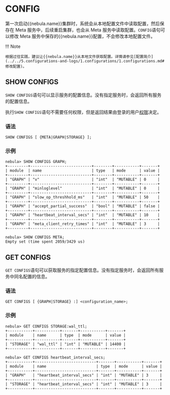 # CONFIG

第一次启动{{nebula.name}}集群时，系统会从本地配置文件中读取配置，然后保存在 Meta 服务中，后续重启集群，也会从 Meta 服务中读取配置。`CONFIG`语句可以修改 Meta 服务中保存的{{nebula.name}}配置，不会修改本地配置文件。

!!! Note

    根据过往实践，建议让{{nebula.name}}从本地文件获取配置。详情请参见[配置简介](../../5.configurations-and-logs/1.configurations/1.configurations.md#修改配置)。

## SHOW CONFIGS

`SHOW CONFIGS`语句可以显示服务的配置信息。没有指定服务时，会返回所有服务的配置信息。

执行`SHOW CONFIGS`语句不需要任何权限，但是返回结果由登录的用户[权限](../../7.data-security/1.authentication/3.role-list.md)决定。

### 语法

```ngql
SHOW CONFIGS [ {META|GRAPH|STORAGE} ];
```

### 示例

```ngql
nebula> SHOW CONFIGS GRAPH;
+---------+---------------------------+--------+-----------+-------+
| module  | name                      | type   | mode      | value |
+---------+---------------------------+--------+-----------+-------+
| "GRAPH" | "v"                       | "int"  | "MUTABLE" | 0     |
+---------+---------------------------+--------+-----------+-------+
| "GRAPH" | "minloglevel"             | "int"  | "MUTABLE" | 0     |
+---------+---------------------------+--------+-----------+-------+
| "GRAPH" | "slow_op_threshhold_ms"   | "int"  | "MUTABLE" | 50    |
+---------+---------------------------+--------+-----------+-------+
| "GRAPH" | "accept_partial_success"  | "bool" | "MUTABLE" | false |
+---------+---------------------------+--------+-----------+-------+
| "GRAPH" | "heartbeat_interval_secs" | "int"  | "MUTABLE" | 10    |
+---------+---------------------------+--------+-----------+-------+
| "GRAPH" | "meta_client_retry_times" | "int"  | "MUTABLE" | 3     |
+---------+---------------------------+--------+-----------+-------+
```

```ngql
nebula> SHOW CONFIGS META;
Empty set (time spent 2059/3429 us)
```

## GET CONFIGS

`GET CONFIGS`语句可以获取服务的指定配置信息。没有指定服务时，会返回所有服务中同名配置的信息。

### 语法

```ngql
GET CONFIGS [ {GRAPH|STORAGE} :] <configuration_name>;
```

### 示例

```ngql
nebula> GET CONFIGS STORAGE:wal_ttl;
+-----------+-----------+-------+-----------+-------+
| module    | name      | type  | mode      | value |
+-----------+-----------+-------+-----------+-------+
| "STORAGE" | "wal_ttl" | "int" | "MUTABLE" | 14400 |
+-----------+-----------+-------+-----------+-------+
```

```ngql
nebula> GET CONFIGS heartbeat_interval_secs;
+-----------+---------------------------+-------+-----------+-------+
| module    | name                      | type  | mode      | value |
+-----------+---------------------------+-------+-----------+-------+
| "GRAPH"   | "heartbeat_interval_secs" | "int" | "MUTABLE" | 3     |
+-----------+---------------------------+-------+-----------+-------+
| "STORAGE" | "heartbeat_interval_secs" | "int" | "MUTABLE" | 3     |
+-----------+---------------------------+-------+-----------+-------+
```
